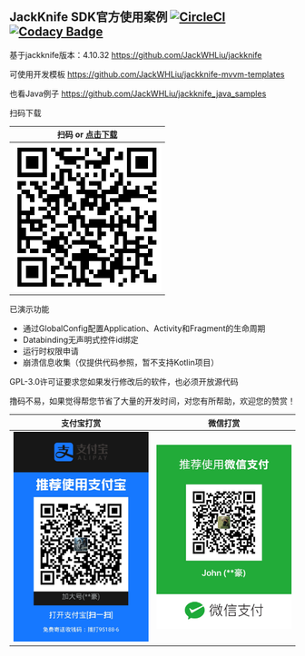 ## JackKnife SDK官方使用案例 [![CircleCI](https://circleci.com/gh/JackWHLiu/jackknife_kotlin_samples.svg?style=shield)](https://circleci.com/gh/JackWHLiu/jackknife_kotlin_samples) [![Codacy Badge](https://api.codacy.com/project/badge/Grade/1a21d48d466644cdbcb57a1889abea5b)](https://www.codacy.com/app/JackWHLiu/jackknife_kotlin_samples?utm_source=github.com&amp;utm_medium=referral&amp;utm_content=JackWHLiu/jackknife_kotlin_samples&amp;utm_campaign=Badge_Grade)

基于jackknife版本：4.10.32  https://github.com/JackWHLiu/jackknife

可使用开发模板 https://github.com/JackWHLiu/jackknife-mvvm-templates

也看Java例子 https://github.com/JackWHLiu/jackknife_java_samples

扫码下载

| 扫码 or [点击下载](https://41-280676759-gh.circle-artifacts.com/0/apks/release/app-release.apk) |
| :----------------------------------------------------------: |
| <img src="/qrcode/qrcode.png" alt="扫码下载体验" width="260px" /> |

已演示功能

- 通过GlobalConfig配置Application、Activity和Fragment的生命周期
- Databinding无声明式控件id绑定
- 运行时权限申请
- 崩溃信息收集（仅提供代码参照，暂不支持Kotlin项目）

GPL-3.0许可证要求您如果发行修改后的软件，也必须开放源代码

撸码不易，如果觉得帮您节省了大量的开发时间，对您有所帮助，欢迎您的赞赏！

| 支付宝打赏                                                   | 微信打赏                                                     |
| ------------------------------------------------------------ | ------------------------------------------------------------ |
| <img src="https://github.com/JackWHLiu/jackknife_kotlin_samples/blob/master/support/alipay.jpg" alt="支付宝打赏作者" width="260px" /> | <img src="https://github.com/JackWHLiu/jackknife_kotlin_samples/blob/master/support/wxpay.jpg" alt="微信打赏作者" width="260px" /> |
